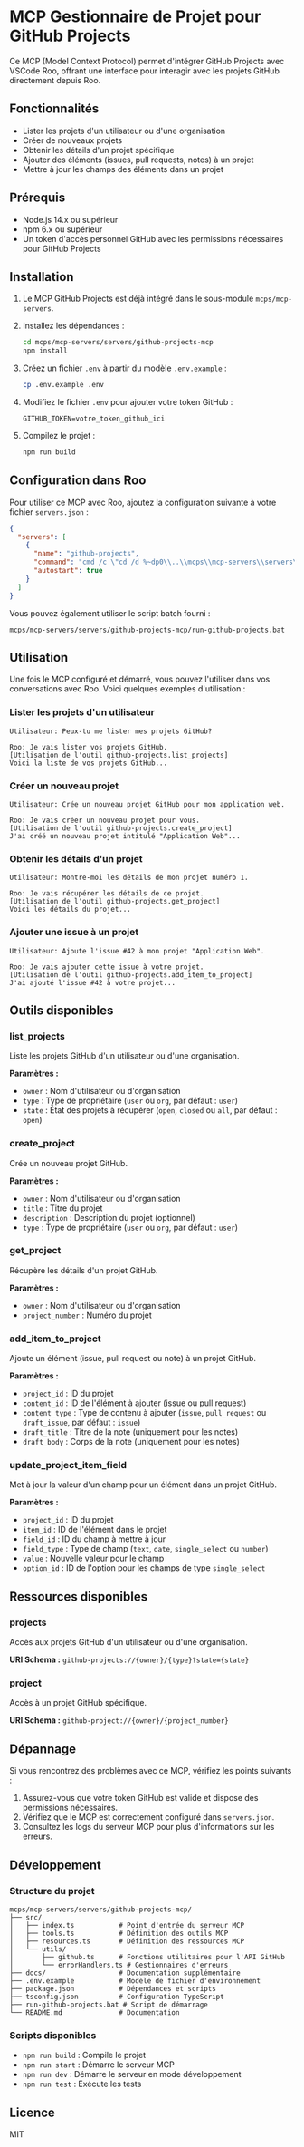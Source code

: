 # MCP Gestionnaire de Projet pour GitHub Projects

Ce MCP (Model Context Protocol) permet d'intégrer GitHub Projects avec VSCode Roo, offrant une interface pour interagir avec les projets GitHub directement depuis Roo.

## Fonctionnalités

- Lister les projets d'un utilisateur ou d'une organisation
- Créer de nouveaux projets
- Obtenir les détails d'un projet spécifique
- Ajouter des éléments (issues, pull requests, notes) à un projet
- Mettre à jour les champs des éléments dans un projet

## Prérequis

- Node.js 14.x ou supérieur
- npm 6.x ou supérieur
- Un token d'accès personnel GitHub avec les permissions nécessaires pour GitHub Projects

## Installation

1. Le MCP GitHub Projects est déjà intégré dans le sous-module `mcps/mcp-servers`.

2. Installez les dépendances :
   ```bash
   cd mcps/mcp-servers/servers/github-projects-mcp
   npm install
   ```

3. Créez un fichier `.env` à partir du modèle `.env.example` :
   ```bash
   cp .env.example .env
   ```

4. Modifiez le fichier `.env` pour ajouter votre token GitHub :
   ```
   GITHUB_TOKEN=votre_token_github_ici
   ```

5. Compilez le projet :
   ```bash
   npm run build
   ```

## Configuration dans Roo

Pour utiliser ce MCP avec Roo, ajoutez la configuration suivante à votre fichier `servers.json` :

```json
{
  "servers": [
    {
      "name": "github-projects",
      "command": "cmd /c \"cd /d %~dp0\\..\\mcps\\mcp-servers\\servers\\github-projects-mcp && run-github-projects.bat\"",
      "autostart": true
    }
  ]
}
```

Vous pouvez également utiliser le script batch fourni :
```
mcps/mcp-servers/servers/github-projects-mcp/run-github-projects.bat
```

## Utilisation

Une fois le MCP configuré et démarré, vous pouvez l'utiliser dans vos conversations avec Roo. Voici quelques exemples d'utilisation :

### Lister les projets d'un utilisateur

```
Utilisateur: Peux-tu me lister mes projets GitHub?

Roo: Je vais lister vos projets GitHub.
[Utilisation de l'outil github-projects.list_projects]
Voici la liste de vos projets GitHub...
```

### Créer un nouveau projet

```
Utilisateur: Crée un nouveau projet GitHub pour mon application web.

Roo: Je vais créer un nouveau projet pour vous.
[Utilisation de l'outil github-projects.create_project]
J'ai créé un nouveau projet intitulé "Application Web"...
```

### Obtenir les détails d'un projet

```
Utilisateur: Montre-moi les détails de mon projet numéro 1.

Roo: Je vais récupérer les détails de ce projet.
[Utilisation de l'outil github-projects.get_project]
Voici les détails du projet...
```

### Ajouter une issue à un projet

```
Utilisateur: Ajoute l'issue #42 à mon projet "Application Web".

Roo: Je vais ajouter cette issue à votre projet.
[Utilisation de l'outil github-projects.add_item_to_project]
J'ai ajouté l'issue #42 à votre projet...
```

## Outils disponibles

### list_projects

Liste les projets GitHub d'un utilisateur ou d'une organisation.

**Paramètres :**
- `owner` : Nom d'utilisateur ou d'organisation
- `type` : Type de propriétaire (`user` ou `org`, par défaut : `user`)
- `state` : État des projets à récupérer (`open`, `closed` ou `all`, par défaut : `open`)

### create_project

Crée un nouveau projet GitHub.

**Paramètres :**
- `owner` : Nom d'utilisateur ou d'organisation
- `title` : Titre du projet
- `description` : Description du projet (optionnel)
- `type` : Type de propriétaire (`user` ou `org`, par défaut : `user`)

### get_project

Récupère les détails d'un projet GitHub.

**Paramètres :**
- `owner` : Nom d'utilisateur ou d'organisation
- `project_number` : Numéro du projet

### add_item_to_project

Ajoute un élément (issue, pull request ou note) à un projet GitHub.

**Paramètres :**
- `project_id` : ID du projet
- `content_id` : ID de l'élément à ajouter (issue ou pull request)
- `content_type` : Type de contenu à ajouter (`issue`, `pull_request` ou `draft_issue`, par défaut : `issue`)
- `draft_title` : Titre de la note (uniquement pour les notes)
- `draft_body` : Corps de la note (uniquement pour les notes)

### update_project_item_field

Met à jour la valeur d'un champ pour un élément dans un projet GitHub.

**Paramètres :**
- `project_id` : ID du projet
- `item_id` : ID de l'élément dans le projet
- `field_id` : ID du champ à mettre à jour
- `field_type` : Type de champ (`text`, `date`, `single_select` ou `number`)
- `value` : Nouvelle valeur pour le champ
- `option_id` : ID de l'option pour les champs de type `single_select`

## Ressources disponibles

### projects

Accès aux projets GitHub d'un utilisateur ou d'une organisation.

**URI Schema :** `github-projects://{owner}/{type}?state={state}`

### project

Accès à un projet GitHub spécifique.

**URI Schema :** `github-project://{owner}/{project_number}`

## Dépannage

Si vous rencontrez des problèmes avec ce MCP, vérifiez les points suivants :

1. Assurez-vous que votre token GitHub est valide et dispose des permissions nécessaires.
2. Vérifiez que le MCP est correctement configuré dans `servers.json`.
3. Consultez les logs du serveur MCP pour plus d'informations sur les erreurs.

## Développement

### Structure du projet

```
mcps/mcp-servers/servers/github-projects-mcp/
├── src/
│   ├── index.ts           # Point d'entrée du serveur MCP
│   ├── tools.ts           # Définition des outils MCP
│   ├── resources.ts       # Définition des ressources MCP
│   └── utils/
│       ├── github.ts      # Fonctions utilitaires pour l'API GitHub
│       └── errorHandlers.ts # Gestionnaires d'erreurs
├── docs/                  # Documentation supplémentaire
├── .env.example           # Modèle de fichier d'environnement
├── package.json           # Dépendances et scripts
├── tsconfig.json          # Configuration TypeScript
├── run-github-projects.bat # Script de démarrage
└── README.md              # Documentation
```

### Scripts disponibles

- `npm run build` : Compile le projet
- `npm run start` : Démarre le serveur MCP
- `npm run dev` : Démarre le serveur en mode développement
- `npm run test` : Exécute les tests

## Licence

MIT